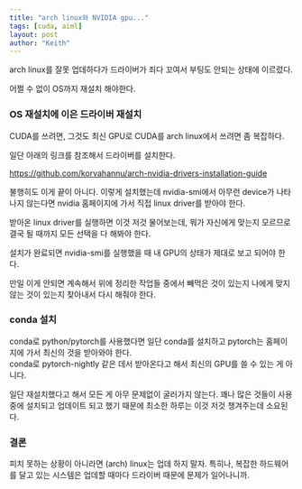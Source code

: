 ```yaml
---
title: "arch linux와 NVIDIA gpu..."
tags: [cuda, aiml]
layout: post
author: "Keith"
---
```


arch linux를 잘못 업데하다가 드라이버가 죄다 꼬여서 부팅도 안되는 상태에 이르렀다.

어쩔 수 없이 OS까지 재설치 해야한다.

### OS 재설치에 이은 드라이버 재설치

CUDA를 쓰려면, 그것도 최신 GPU로 CUDA를 arch linux에서 쓰려면 좀 복잡하다.

일단 아래의 링크를 참조해서 드라이버를 설치한다.

https://github.com/korvahannu/arch-nvidia-drivers-installation-guide

불행히도 이게 끝이 아니다. 이렇게 설치했는데 nvidia-smi에서 아무런 device가 나타나지 않는다면 nvidia 홈페이지에 가서 직접 linux driver를 받아야 한다.

받아온 linux driver를 실행하면 이것 저것 물어보는데, 뭐가 자신에게 맞는지 모르므로 결국 될 때까지 모든 선택을 다 해봐야 한다.

설치가 완료되면 nvidia-smi를 실행했을 때 내 GPU의 상태가 제대로 보고 되어야 한다.

만일 이게 안되면 계속해서 위에 정리한 작업들 중에서 빼먹은 것이 있는지 나에게 맞지 않는 것이 있는지 찾아내서 다시 해줘야 한다.

### conda 설치

conda로 python/pytorch를 사용했다면 일단 conda를 설치하고 pytorch는 홈페이지에 가서 최신의 것을 받아와야 한다.    
conda로 pytorch-nightly 같은 데서 받아온다고 해서 최신의 GPU를 쓸 수 있는 게 아니다. 

일단 재설치했다고 해서 모든 게 아무 문제없이 굴러가지 않는다. 꽤나 많은 것들이 사용 중에 설치되고 업데이트 되고 했기 때문에 최소한 하루는 이것 저것 챙겨주는데 소요된다.

### 결론

피치 못하는 상황이 아니라면 (arch) linux는 업데 하지 말자. 특히나, 복잡한 하드웨어를 달고 있는 시스템은 업데할 때마다 드라이버 때문에 문제가 일어나니까.